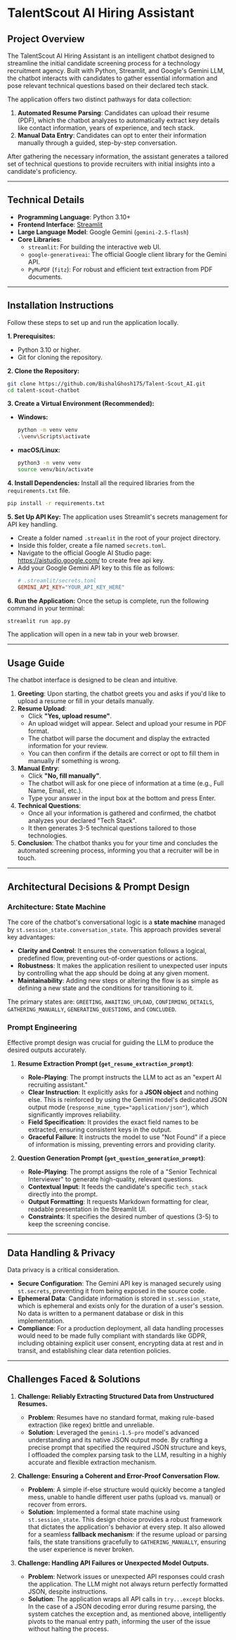 # TalentScout AI Hiring Assistant

## Project Overview
The TalentScout AI Hiring Assistant is an intelligent chatbot designed to streamline the initial candidate screening process for a technology recruitment agency. Built with Python, Streamlit, and Google's Gemini LLM, the chatbot interacts with candidates to gather essential information and pose relevant technical questions based on their declared tech stack.

The application offers two distinct pathways for data collection:
1.  **Automated Resume Parsing**: Candidates can upload their resume (PDF), which the chatbot analyzes to automatically extract key details like contact information, years of experience, and tech stack.
2.  **Manual Data Entry**: Candidates can opt to enter their information manually through a guided, step-by-step conversation.

After gathering the necessary information, the assistant generates a tailored set of technical questions to provide recruiters with initial insights into a candidate's proficiency.

---

## Technical Details

*   **Programming Language**: Python 3.10+
*   **Frontend Interface**: [Streamlit](https://streamlit.io/)
*   **Large Language Model**: Google Gemini (`gemini-2.5-flash`)
*   **Core Libraries**:
    *   `streamlit`: For building the interactive web UI.
    *   `google-generativeai`: The official Google client library for the Gemini API.
    *   `PyMuPDF` (`fitz`): For robust and efficient text extraction from PDF documents.

---

## Installation Instructions

Follow these steps to set up and run the application locally.

**1. Prerequisites:**
*   Python 3.10 or higher.
*   Git for cloning the repository.

**2. Clone the Repository:**
```bash
git clone https://github.com/BishalGhosh175/Talent-Scout_AI.git
cd talent-scout-chatbot
```

**3. Create a Virtual Environment (Recommended):**
*   **Windows:**
    ```bash
    python -m venv venv
    .\venv\Scripts\activate
    ```
*   **macOS/Linux:**
    ```bash
    python3 -m venv venv
    source venv/bin/activate
    ```

**4. Install Dependencies:**
Install all the required libraries from the `requirements.txt` file.
```bash
pip install -r requirements.txt
```

**5. Set Up API Key:**
The application uses Streamlit's secrets management for API key handling.
*   Create a folder named `.streamlit` in the root of your project directory.
*   Inside this folder, create a file named `secrets.toml`.
*   Navigate to the official Google AI Studio page: https://aistudio.google.com/ to create free api key.
*   Add your Google Gemini API key to this file as follows:
    ```toml
    # .streamlit/secrets.toml
    GEMINI_API_KEY="YOUR_API_KEY_HERE"
    ```

**6. Run the Application:**
Once the setup is complete, run the following command in your terminal:
```bash
streamlit run app.py
```
The application will open in a new tab in your web browser.

---

## Usage Guide

The chatbot interface is designed to be clean and intuitive.

1.  **Greeting**: Upon starting, the chatbot greets you and asks if you'd like to upload a resume or fill in your details manually.
2.  **Resume Upload**:
    *   Click **"Yes, upload resume"**.
    *   An upload widget will appear. Select and upload your resume in PDF format.
    *   The chatbot will parse the document and display the extracted information for your review.
    *   You can then confirm if the details are correct or opt to fill them in manually if something is wrong.
3.  **Manual Entry**:
    *   Click **"No, fill manually"**.
    *   The chatbot will ask for one piece of information at a time (e.g., Full Name, Email, etc.).
    *   Type your answer in the input box at the bottom and press Enter.
4.  **Technical Questions**:
    *   Once all your information is gathered and confirmed, the chatbot analyzes your declared "Tech Stack".
    *   It then generates 3-5 technical questions tailored to those technologies.
5.  **Conclusion**: The chatbot thanks you for your time and concludes the automated screening process, informing you that a recruiter will be in touch.

---

## Architectural Decisions & Prompt Design

### Architecture: State Machine
The core of the chatbot's conversational logic is a **state machine** managed by `st.session_state.conversation_state`. This approach provides several key advantages:
*   **Clarity and Control**: It ensures the conversation follows a logical, predefined flow, preventing out-of-order questions or actions.
*   **Robustness**: It makes the application resilient to unexpected user inputs by controlling what the app should be doing at any given moment.
*   **Maintainability**: Adding new steps or altering the flow is as simple as defining a new state and the conditions for transitioning to it.

The primary states are: `GREETING`, `AWAITING_UPLOAD`, `CONFIRMING_DETAILS`, `GATHERING_MANUALLY`, `GENERATING_QUESTIONS`, and `CONCLUDED`.

### Prompt Engineering
Effective prompt design was crucial for guiding the LLM to produce the desired outputs accurately.

1.  **Resume Extraction Prompt (`get_resume_extraction_prompt`)**:
    *   **Role-Playing**: The prompt instructs the LLM to act as an "expert AI recruiting assistant."
    *   **Clear Instruction**: It explicitly asks for a **JSON object** and nothing else. This is reinforced by using the Gemini model's dedicated JSON output mode (`response_mime_type="application/json"`), which significantly improves reliability.
    *   **Field Specification**: It provides the exact field names to be extracted, ensuring consistent keys in the output.
    *   **Graceful Failure**: It instructs the model to use "Not Found" if a piece of information is missing, preventing errors and providing clarity.

2.  **Question Generation Prompt (`get_question_generation_prompt`)**:
    *   **Role-Playing**: The prompt assigns the role of a "Senior Technical Interviewer" to generate high-quality, relevant questions.
    *   **Contextual Input**: It feeds the candidate's specific `tech_stack` directly into the prompt.
    *   **Output Formatting**: It requests Markdown formatting for clear, readable presentation in the Streamlit UI.
    *   **Constraints**: It specifies the desired number of questions (3-5) to keep the screening concise.

---

## Data Handling & Privacy
Data privacy is a critical consideration.
*   **Secure Configuration**: The Gemini API key is managed securely using `st.secrets`, preventing it from being exposed in the source code.
*   **Ephemeral Data**: Candidate information is stored in `st.session_state`, which is ephemeral and exists only for the duration of a user's session. No data is written to a permanent database or disk in this implementation.
*   **Compliance**: For a production deployment, all data handling processes would need to be made fully compliant with standards like GDPR, including obtaining explicit user consent, encrypting data at rest and in transit, and establishing clear data retention policies.

---

## Challenges Faced & Solutions

1.  **Challenge: Reliably Extracting Structured Data from Unstructured Resumes.**
    *   **Problem**: Resumes have no standard format, making rule-based extraction (like regex) brittle and unreliable.
    *   **Solution**: Leveraged the `gemini-1.5-pro` model's advanced understanding and its native JSON output mode. By crafting a precise prompt that specified the required JSON structure and keys, I offloaded the complex parsing task to the LLM, resulting in a highly accurate and flexible extraction mechanism.

2.  **Challenge: Ensuring a Coherent and Error-Proof Conversation Flow.**
    *   **Problem**: A simple if-else structure would quickly become a tangled mess, unable to handle different user paths (upload vs. manual) or recover from errors.
    *   **Solution**: Implemented a formal state machine using `st.session_state`. This design choice provides a robust framework that dictates the application's behavior at every step. It also allowed for a seamless **fallback mechanism**: if the resume upload or parsing fails, the state transitions gracefully to `GATHERING_MANUALLY`, ensuring the user experience is never broken.

3.  **Challenge: Handling API Failures or Unexpected Model Outputs.**
    *   **Problem**: Network issues or unexpected API responses could crash the application. The LLM might not always return perfectly formatted JSON, despite instructions.
    *   **Solution**: The application wraps all API calls in `try...except` blocks. In the case of a JSON decoding error during resume parsing, the system catches the exception and, as mentioned above, intelligently pivots to the manual entry path, informing the user of the issue without halting the process.
